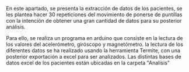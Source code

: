 En este apartado, se presenta la extracción de datos de los pacientes, se les plantea hacer 30 repeticiones del movimiento de ponerse de puntillas con la intención de obtener una gran cantidad de datos para su posterior análisis.

Para ello, se realiza un programa en arduino que consiste en la lectura de los valores del acelerómetro, giróscopo y magnetómetro. la lectura de los diferentes datos se ha realizado usando la herramienta Termite, con una posterior exportación a excel para ser analizados. Las distintas bases de datos excel de los pacientes están ubicadas en la carpeta "Analisis"

